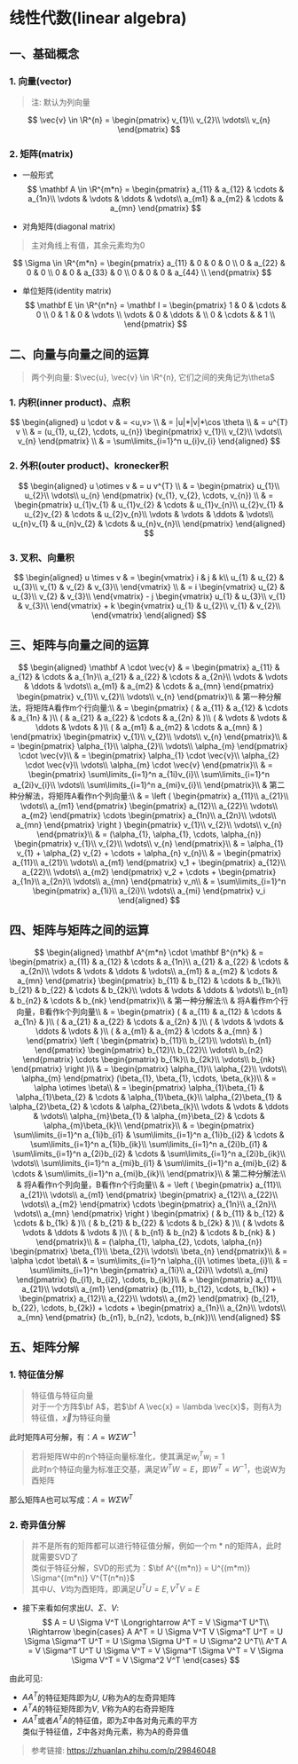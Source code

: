 # 线性代数(linear algebra)

## 一、基础概念
### 1. 向量(vector)
> 注: 默认为列向量

$$
\vec{v} \in \R^{n} = 
\begin{pmatrix}
v_{1}\\
v_{2}\\
\vdots\\
v_{n}
\end{pmatrix}
$$

### 2. 矩阵(matrix)
- 一般形式
$$
\mathbf A \in \R^{m*n} =  
\begin{pmatrix}
a_{11} & a_{12} & \cdots & a_{1n}\\
\vdots & \vdots & \ddots & \vdots\\
a_{m1} & a_{m2} & \cdots & a_{mn}
\end{pmatrix}
$$

- 对角矩阵(diagonal matrix)
> 主对角线上有值，其余元素均为0

$$
\Sigma \in \R^{m*n} =
\begin{pmatrix}
a_{11} & 0 & 0 & 0 \\
0 & a_{22} & 0 & 0 \\
0 & 0 & a_{33} & 0 \\
0 & 0 & 0 & a_{44} \\
\end{pmatrix}
$$

- 单位矩阵(identity matrix)
$$
\mathbf E \in \R^{n*n} = \mathbf I =  
\begin{pmatrix}
1 & 0 & \cdots & 0 \\
0 & 1 & 0 & \vdots \\
\vdots & 0 & \ddots & \\
0 & \cdots & & 1 \\
\end{pmatrix}
$$

## 二、向量与向量之间的运算
> 两个列向量: $\vec{u}, \vec{v} \in \R^{n}, 它们之间的夹角记为\theta$
### 1. 内积(inner product)、点积
$$
\begin{aligned}
    u \cdot v & = <u,v> \\
    & = |u|*|v|*\cos \theta \\
    & = u^{T} v \\
    & = (u_{1}, u_{2}, \cdots, u_{n})
        \begin{pmatrix}
            v_{1}\\
            v_{2}\\
            \vdots\\
            v_{n}
        \end{pmatrix} \\
    & = \sum\limits_{i=1}^n u_{i}v_{i}
\end{aligned}
$$
### 2. 外积(outer product)、kronecker积
$$
\begin{aligned}
    u \otimes v & = u v^{T} \\
    & = 
        \begin{pmatrix}
            u_{1}\\
            u_{2}\\
            \vdots\\
            u_{n}
        \end{pmatrix}
        (v_{1}, v_{2}, \cdots, v_{n}) \\
    & = 
        \begin{pmatrix}
            u_{1}v_{1} & u_{1}v_{2} & \cdots & u_{1}v_{n}\\
            u_{2}v_{1} & u_{2}v_{2} & \cdots & u_{2}v_{n}\\
            \vdots & \vdots & \ddots & \vdots\\
            u_{n}v_{1} & u_{n}v_{2} & \cdots & u_{n}v_{n}\\
        \end{pmatrix}
\end{aligned}
$$
### 3. 叉积、向量积
$$
\begin{aligned}
    u \times v & = 
    \begin{vmatrix}
        i & j & k\\
        u_{1} & u_{2} & u_{3}\\
        v_{1} & v_{2} & v_{3}\\
    \end{vmatrix} \\
    & = i
    \begin{vmatrix}
        u_{2} & u_{3}\\
        v_{2} & v_{3}\\
    \end{vmatrix}
    - j
    \begin{vmatrix}
        u_{1} & u_{3}\\
        v_{1} & v_{3}\\
    \end{vmatrix}
    + k
    \begin{vmatrix}
        u_{1} & u_{2}\\
        v_{1} & v_{2}\\
    \end{vmatrix} 
\end{aligned}
$$

## 三、矩阵与向量之间的运算
$$
\begin{aligned}
    \mathbf A \cdot \vec{v} & = 
    \begin{pmatrix}
        a_{11} & a_{12} & \cdots & a_{1n}\\
        a_{21} & a_{22} & \cdots & a_{2n}\\
        \vdots & \vdots & \ddots & \vdots\\
        a_{m1} & a_{m2} & \cdots & a_{mn}
    \end{pmatrix}
    \begin{pmatrix}
        v_{1}\\
        v_{2}\\
        \vdots\\
        v_{n}
    \end{pmatrix}\\
    & 第一种分解法，将矩阵A看作m个行向量:\\
    & = 
    \begin{pmatrix}
        ( & a_{11} & a_{12} & \cdots & a_{1n} & )\\
        ( & a_{21} & a_{22} & \cdots & a_{2n} & )\\
        ( & \vdots & \vdots & \ddots & \vdots & )\\
        ( & a_{m1} & a_{m2} & \cdots & a_{mn} & )
    \end{pmatrix}
    \begin{pmatrix}
        v_{1}\\
        v_{2}\\
        \vdots\\
        v_{n}
    \end{pmatrix}\\
    & = 
    \begin{pmatrix}
        \alpha_{1}\\
        \alpha_{2}\\
        \vdots\\
        \alpha_{m}
    \end{pmatrix}
    \cdot \vec{v}\\
    & =
    \begin{pmatrix}
        \alpha_{1} \cdot \vec{v}\\
        \alpha_{2} \cdot \vec{v}\\
        \vdots\\
        \alpha_{m} \cdot \vec{v}
    \end{pmatrix}\\
    & = 
    \begin{pmatrix}
        \sum\limits_{i=1}^n a_{1i}v_{i}\\
        \sum\limits_{i=1}^n a_{2i}v_{i}\\
        \vdots\\
        \sum\limits_{i=1}^n a_{mi}v_{i}\\
    \end{pmatrix}\\
    & 第二种分解法，将矩阵A看作n个列向量:\\
    & = 
    \left (
        \begin{pmatrix}
            a_{11}\\
            a_{21}\\
            \vdots\\
            a_{m1}
        \end{pmatrix}
        \begin{pmatrix}
            a_{12}\\
            a_{22}\\
            \vdots\\
            a_{m2}
        \end{pmatrix}
        \cdots
        \begin{pmatrix}
            a_{1n}\\
            a_{2n}\\
            \vdots\\
            a_{mn}
        \end{pmatrix}
    \right )
    \begin{pmatrix}
        v_{1}\\
        v_{2}\\
        \vdots\\
        v_{n}
    \end{pmatrix}\\
    & = (\alpha_{1}, \alpha_{1}, \cdots, \alpha_{n})
        \begin{pmatrix}
            v_{1}\\
            v_{2}\\
            \vdots\\
            v_{n}
        \end{pmatrix}\\
    & = \alpha_{1} v_{1} + \alpha_{2} v_{2} + \cdots + \alpha_{n} v_{n}\\
    & =  \begin{pmatrix}
          a_{11}\\
          a_{21}\\
          \vdots\\
          a_{m1}
        \end{pmatrix} v_1
      + \begin{pmatrix}
          a_{12}\\
          a_{22}\\
          \vdots\\
          a_{m2}
        \end{pmatrix} v_2
      + \cdots
      + \begin{pmatrix}
          a_{1n}\\
          a_{2n}\\
          \vdots\\
          a_{mn}
        \end{pmatrix} v_n\\
    & = \sum\limits_{i=1}^n
        \begin{pmatrix}
            a_{1i}\\
            a_{2i}\\
            \vdots\\
            a_{mi}
        \end{pmatrix} v_i
\end{aligned}
$$

## 四、矩阵与矩阵之间的运算
$$
\begin{aligned}
    \mathbf A^{m*n} \cdot \mathbf B^{n*k} & = 
    \begin{pmatrix}
        a_{11} & a_{12} & \cdots & a_{1n}\\
        a_{21} & a_{22} & \cdots & a_{2n}\\
        \vdots & \vdots & \ddots & \vdots\\
        a_{m1} & a_{m2} & \cdots & a_{mn}
    \end{pmatrix}
    \begin{pmatrix}
        b_{11} & b_{12} & \cdots & b_{1k}\\
        b_{21} & b_{22} & \cdots & b_{2k}\\
        \vdots & \vdots & \ddots & \vdots\\
        b_{n1} & b_{n2} & \cdots & b_{nk}
    \end{pmatrix}\\
    & 第一种分解法:\\
    & 将A看作m个行向量，B看作k个列向量\\
    & = 
    \begin{pmatrix}
        ( & a_{11} & a_{12} & \cdots & a_{1n} & )\\
        ( & a_{21} & a_{22} & \cdots & a_{2n} & )\\
        ( & \vdots & \vdots & \ddots & \vdots & )\\
        ( & a_{m1} & a_{m2} & \cdots & a_{mn} & )
    \end{pmatrix}
    \left (
        \begin{pmatrix}
            b_{11}\\
            b_{21}\\
            \vdots\\
            b_{n1}
        \end{pmatrix}
        \begin{pmatrix}
            b_{12}\\
            b_{22}\\
            \vdots\\
            b_{n2}
        \end{pmatrix}
        \cdots
        \begin{pmatrix}
            b_{1k}\\
            b_{2k}\\
            \vdots\\
            b_{nk}
        \end{pmatrix}
    \right )\\
    & = 
        \begin{pmatrix}
            \alpha_{1}\\
            \alpha_{2}\\
            \vdots\\
            \alpha_{m}
        \end{pmatrix}
        (\beta_{1}, \beta_{1}, \cdots, \beta_{k})\\
    & = \alpha \otimes \beta\\
    & = 
        \begin{pmatrix}
            \alpha_{1}\beta_{1} & \alpha_{1}\beta_{2} & \cdots & \alpha_{1}\beta_{k}\\
            \alpha_{2}\beta_{1} & \alpha_{2}\beta_{2} & \cdots & \alpha_{2}\beta_{k}\\
            \vdots & \vdots & \ddots & \vdots\\
            \alpha_{m}\beta_{1} & \alpha_{m}\beta_{2} & \cdots & \alpha_{m}\beta_{k}\\
        \end{pmatrix}\\
    & = 
    \begin{pmatrix}
        \sum\limits_{i=1}^n a_{1i}b_{i1} & \sum\limits_{i=1}^n a_{1i}b_{i2} & \cdots & \sum\limits_{i=1}^n a_{1i}b_{ik}\\
        \sum\limits_{i=1}^n a_{2i}b_{i1} & \sum\limits_{i=1}^n a_{2i}b_{i2} & \cdots & \sum\limits_{i=1}^n a_{2i}b_{ik}\\
        \vdots\\
        \sum\limits_{i=1}^n a_{mi}b_{i1} & \sum\limits_{i=1}^n a_{mi}b_{i2} & \cdots & \sum\limits_{i=1}^n a_{mi}b_{ik}\\
    \end{pmatrix}\\
    & 第二种分解法:\\
    & 将A看作n个列向量，B看作n个行向量\\
    & = 
    \left (
        \begin{pmatrix}
            a_{11}\\
            a_{21}\\
            \vdots\\
            a_{m1}
        \end{pmatrix}
        \begin{pmatrix}
            a_{12}\\
            a_{22}\\
            \vdots\\
            a_{m2}
        \end{pmatrix}
        \cdots
        \begin{pmatrix}
            a_{1n}\\
            a_{2n}\\
            \vdots\\
            a_{mn}
        \end{pmatrix}
    \right )
    \begin{pmatrix}
        ( & b_{11} & b_{12} & \cdots & b_{1k} & )\\
        ( & b_{21} & b_{22} & \cdots & b_{2k} & )\\
        ( & \vdots & \vdots & \ddots & \vdots & )\\
        ( & b_{n1} & b_{n2} & \cdots & b_{nk} & )
    \end{pmatrix}\\
    & = (\alpha_{1}, \alpha_{2}, \cdots, \alpha_{n})
        \begin{pmatrix}
            \beta_{1}\\
            \beta_{2}\\
            \vdots\\
            \beta_{n}
        \end{pmatrix}\\
    & = \alpha \cdot \beta\\
    & = \sum\limits_{i=1}^n \alpha_{i}\ \otimes \beta_{i}\\
    & = \sum\limits_{i=1}^n
        \begin{pmatrix}
          a_{1i}\\
          a_{2i}\\
          \vdots\\
          a_{mi}
        \end{pmatrix}
        (b_{i1}, b_{i2}, \cdots, b_{ik})\\
    & =  \begin{pmatrix}
          a_{11}\\
          a_{21}\\
          \vdots\\
          a_{m1}
        \end{pmatrix}
        (b_{11}, b_{12}, \cdots, b_{1k})
      + \begin{pmatrix}
          a_{12}\\
          a_{22}\\
          \vdots\\
          a_{m2}
        \end{pmatrix}
        (b_{21}, b_{22}, \cdots, b_{2k})
      + \cdots
      + \begin{pmatrix}
          a_{1n}\\
          a_{2n}\\
          \vdots\\
          a_{mn}
        \end{pmatrix}
        (b_{n1}, b_{n2}, \cdots, b_{nk})\\
\end{aligned}
$$

## 五、矩阵分解
### 1. 特征值分解
> 特征值与特征向量  
  对于一个方阵$\bf A$，若$\bf A \vec{x} = \lambda \vec{x}$，则有$\lambda$为特征值，$\vec{x}$为特征向量

  此时矩阵A可分解，有：$A = W \Sigma W^{-1}$

> 若将矩阵W中的n个特征向量标准化，使其满足$w_i^T w_i = 1$  
  此时n个特征向量为标准正交基，满足$W^{T}W=E$，即$W^{T}=W^{-1}$，也说W为酉矩阵

  那么矩阵A也可以写成：$A = W \Sigma W^{T}$

### 2. 奇异值分解
> 并不是所有的矩阵都可以进行特征值分解，例如一个m * n的矩阵A，此时就需要SVD了  
  类似于特征分解，SVD的形式为：$\bf A^{(m*n)} = U^{(m*m)} \Sigma^{(m*n)} V^{T(n*n)}$  
  其中$U、V$均为酉矩阵，即满足$U^T U = E, V^T V = E$
- 接下来看如何求出$U、\Sigma、V$:  
$$
A = U \Sigma V^T \Longrightarrow A^T = V \Sigma^T U^T\\
\Rightarrow
\begin{cases}
    A A^T = U \Sigma V^T V \Sigma^T U^T = U \Sigma \Sigma^T U^T = U \Sigma \Sigma U^T = U \Sigma^2 U^T\\
    A^T A = V \Sigma^T U^T U \Sigma V^T = V \Sigma^T \Sigma V^T = V \Sigma \Sigma V^T = V \Sigma^2 V^T
\end{cases}
$$

由此可见:
- $A A^T$的特征矩阵即为$U$, $U$称为A的左奇异矩阵
- $A^T A$的特征矩阵即为$V$, $V$称为A的右奇异矩阵
- $A A^T$或者$A^T A$的特征值，即为$\Sigma$中各对角元素的平方  
  类似于特征值，$\Sigma$中各对角元素，称为A的奇异值

> 参考链接: https://zhuanlan.zhihu.com/p/29846048
